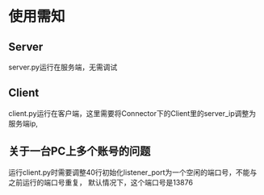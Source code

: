 # 使用需知

## Server

server.py运行在服务端，无需调试

## Client

client.py运行在客户端，这里需要将Connector下的Client里的server_ip调整为服务端ip,


## 关于一台PC上多个账号的问题

运行client.py时需要调整40行初始化listener_port为一个空闲的端口号，不能与之前运行的端口号重复，
默认情况下，这个端口号是13876